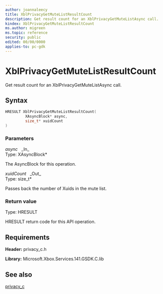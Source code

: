 ```yaml
---
author: joannaleecy
title: XblPrivacyGetMuteListResultCount
description: Get result count for an XblPrivacyGetMuteListAsync call.
kindex: XblPrivacyGetMuteListResultCount
ms.author: migreen
ms.topic: reference
security: public
edited: 00/00/0000
applies-to: pc-gdk
---
```


# XblPrivacyGetMuteListResultCount  

Get result count for an XblPrivacyGetMuteListAsync call.  

## Syntax  
  
```cpp
HRESULT XblPrivacyGetMuteListResultCount(  
         XAsyncBlock* async,  
         size_t* xuidCount  
)  
```  
  
### Parameters  
  
*async* &nbsp;&nbsp;\_In\_  
Type: XAsyncBlock*  
  
The AsyncBlock for this operation.  
  
*xuidCount* &nbsp;&nbsp;\_Out\_  
Type: size_t*  
  
Passes back the number of Xuids in the mute list.  
  
  
### Return value  
Type: HRESULT
  
HRESULT return code for this API operation.
  
## Requirements  
  
**Header:** privacy_c.h
  
**Library:** Microsoft.Xbox.Services.141.GSDK.C.lib
  
## See also  
[privacy_c](../privacy_c_members.md)  
  
  
